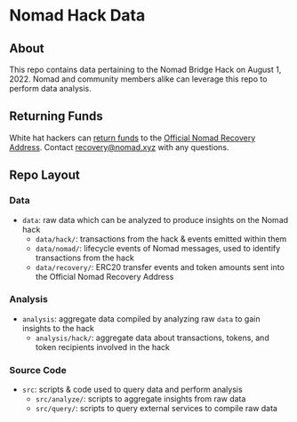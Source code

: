 # Nomad Hack Data

## About

This repo contains data pertaining to the Nomad Bridge Hack on August 1, 2022. Nomad and community members alike can leverage this repo to perform data analysis.

## Returning Funds

White hat hackers can [return funds](https://twitter.com/nomadxyz_/status/1555293965049630722?s=20&t=Nt0m6LlfkhDGkin62-HqgQ) to the [Official Nomad Recovery Address](https://etherscan.io/address/0x94A84433101A10aEda762968f6995c574D1bF154). Contact recovery@nomad.xyz with any questions.

## Repo Layout

### Data
- `data`: raw data which can be analyzed to produce insights on the Nomad hack
  - `data/hack/`: transactions from the hack & events emitted within them
  - `data/nomad/`: lifecycle events of Nomad messages, used to identify transactions from the hack
  - `data/recovery/`: ERC20 transfer events and token amounts sent into the Official Nomad Recovery Address

### Analysis
- `analysis`: aggregate data compiled by analyzing raw `data` to gain insights to the hack
  - `analysis/hack/`: aggregate data about transactions, tokens, and token recipients involved in the hack

### Source Code
- `src`: scripts & code used to query data and perform analysis
  - `src/analyze/`:  scripts to aggregate insights from raw data
  - `src/query/`: scripts to query external services to compile raw data
